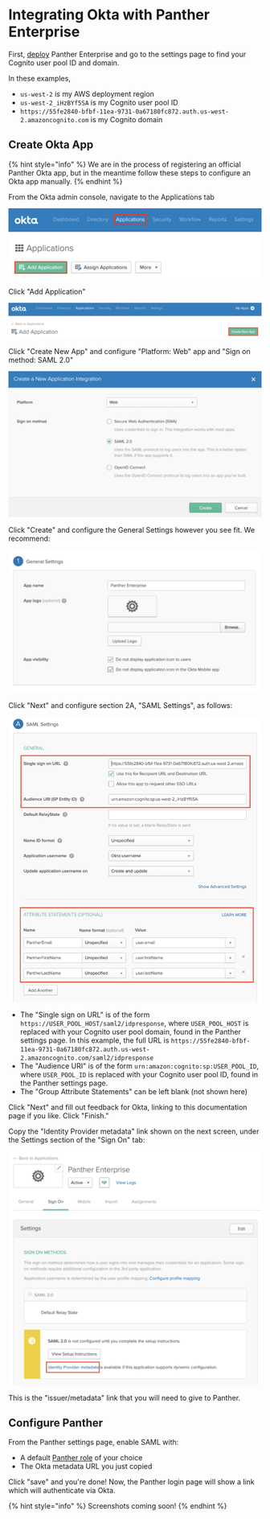 # Integrating Okta with Panther Enterprise

First, [deploy](../../quick-start.md) Panther Enterprise and go to the settings page to find your Cognito user pool ID and domain.

In these examples,

* `us-west-2` is my AWS deployment region
* `us-west-2_iHzBYf5SA` is my Cognito user pool ID
* `https://55fe2840-bfbf-11ea-9731-0a67180fc872.auth.us-west-2.amazoncognito.com` is my Cognito domain

## Create Okta App

{% hint style="info" %}
We are in the process of registering an official Panther Okta app, but in the meantime follow these steps to configure an Okta app manually.
{% endhint %}

From the Okta admin console, navigate to the Applications tab

![SAML Okta Applications](../../.gitbook/assets/saml-okta1.png)

Click "Add Application"

![Okta Add Application](../../.gitbook/assets/saml-okta-new-app.png)

Click "Create New App" and configure "Platform: Web" app and "Sign on method: SAML 2.0"

![Okta Web App](../../.gitbook/assets/saml-okta2.png)

Click "Create" and configure the General Settings however you see fit. We recommend:

![Okta Name App](../../.gitbook/assets/saml-okta3.png)

Click "Next" and configure section 2A, "SAML Settings", as follows:

![Okta SAML Settings](../../.gitbook/assets/saml-okta4.png)

* The "Single sign on URL" is of the form `https://USER_POOL_HOST/saml2/idpresponse`, where `USER_POOL_HOST` is replaced with your Cognito user pool domain, found in the Panther settings page. In this example, the full URL is `https://55fe2840-bfbf-11ea-9731-0a67180fc872.auth.us-west-2.amazoncognito.com/saml2/idpresponse`
* The "Audience URI" is of the form `urn:amazon:cognito:sp:USER_POOL_ID`, where `USER_POOL_ID` is replaced with your Cognito user pool ID, found in the Panther settings page.
* The "Group Attribute Statements" can be left blank (not shown here)

Click "Next" and fill out feedback for Okta, linking to this documentation page if you like. Click "Finish."

Copy the "Identity Provider metadata" link shown on the next screen, under the Settings section of the "Sign On" tab:

![Okta Issuer URL](../../.gitbook/assets/saml-okta-metadata.png)

This is the "issuer/metadata" link that you will need to give to Panther.

## Configure Panther

From the Panther settings page, enable SAML with:
  * A default [Panther role](../rbac.md) of your choice
  * The Okta metadata URL you just copied
  
Click "save" and you're done! Now, the Panther login page will show a link which will authenticate via Okta.

{% hint style="info" %}
Screenshots coming soon!
{% endhint %}